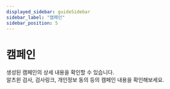 ```yaml
---
displayed_sidebar: guideSidebar
sidebar_label: "캠페인"
sidebar_position: 5
---
```


# 캠페인

생성된 캠페인의 상세 내용을 확인할 수 있습니다.  
알츠윈 검사, 검사링크, 개인정보 동의 등의 캠페인 내용을 확인해보세요.  

